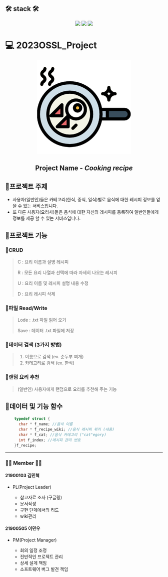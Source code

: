 ## 🛠 stack 🛠

<div align="center">
      <img src="https://img.shields.io/badge/C-239DFF?style=flat-square&logo=c&logoColor=white"/>
      <img src="https://img.shields.io/badge/vscode-007ACC?style=flat-square&logo=visualstudiocode&logoColor=white"/>
      <img src="https://img.shields.io/badge/github-181717?style=flat-square&logo=github&logoColor=white"/>
</div>


# 💻 2023OSSL_Project 

<div align="center">
      <img src = "./images/frying-pan (1).png" width="300" height="300"/>
      <h2>Project Name  - <strong><em>Cooking recipe</em></strong></h2>
</div>


## 🥢프로젝트 주제
* 사용자(일반인)들은 카테고리(한식, 중식, 일식)별로 음식에 대한 레시피 정보를 얻을 수 있는 서비스입니다.
* 또 다른 사용자(요리사)들은 음식에 대한 자신의 레시피를 등록하여 일반인들에게 정보를 제공 할 수 있는 서비스입니다.  

## 🥢프로젝트 기능

### 🥄CRUD
> C : 요리 이름과 설명 레시피
>
> R : 모든 요리 나열과 선택에 따라 자세히 나오는 레시피
>
> U : 요리 이름 및 레시피 설명 내용 수정
>
> D : 요리 레시피 삭제

### 🥄파일 Read/Write 
> Lode : .txt 파일 읽어 오기
>
> Save : 데이터 .txt 파일에 저장

### 🥄데이터 검색 (3가지 방법)
> 1. 이름으로 검색 (ex. 순두부 찌개)
> 2. 카테고리로 검색 (ex. 한식)

### 🥄랜덤 요리 추천
> (일반인) 사용자에게 랜덤으로 요리를 추천해 주는 기능

## 🥢데이터 및 기능 함수

```c
    typedef struct {
      char * f_name; //음식 이름
      char * f_recipe_wiki; //음식 레시피 위키 (내용)
      char * f_cat; //음식 카테고리 ("cat"egory)
      int f_index; //레시피 관리 번호
    }f_recipe;
```
 
    
_____________________________
### 🧑‍🍳 Member 👩‍🍳
#### 21900103 김민혁
* PL(Project Leader)

  * 참고자료 조사 (구글링)
  * 문서작성
  * 구현 단계에서의 리드
  * wiki관리

#### 21900505 이민우 
* PM(Project Manager) 


  * 회의 일정 조정
  * 전반적인 프로젝트 관리
  * 상세 설계 책임
  * 소프트웨어 버그 발견 책임
